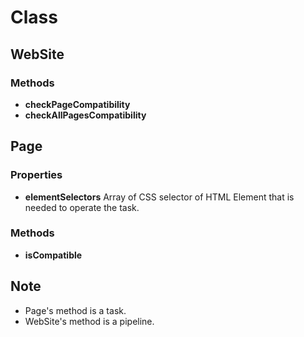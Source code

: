 #

# Class
## WebSite
### Methods
- **checkPageCompatibility**
- **checkAllPagesCompatibility**

## Page
### Properties
- **elementSelectors**
Array of CSS selector of HTML Element that is needed to operate the task.

### Methods
- **isCompatible**

## Note
- Page's method is a task.
- WebSite's method is a pipeline.